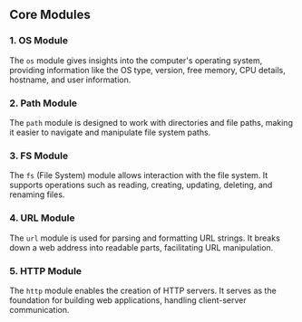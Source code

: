 
## Core Modules

### 1. OS Module

The `os` module gives insights into the computer's operating system, providing information like the OS type, version, free memory, CPU details, hostname, and user information.

### 2. Path Module

The `path` module is designed to work with directories and file paths, making it easier to navigate and manipulate file system paths.

### 3. FS Module

The `fs` (File System) module allows interaction with the file system. It supports operations such as reading, creating, updating, deleting, and renaming files.

### 4. URL Module

The `url` module is used for parsing and formatting URL strings. It breaks down a web address into readable parts, facilitating URL manipulation.

### 5. HTTP Module

The `http` module enables the creation of HTTP servers. It serves as the foundation for building web applications, handling client-server communication.
